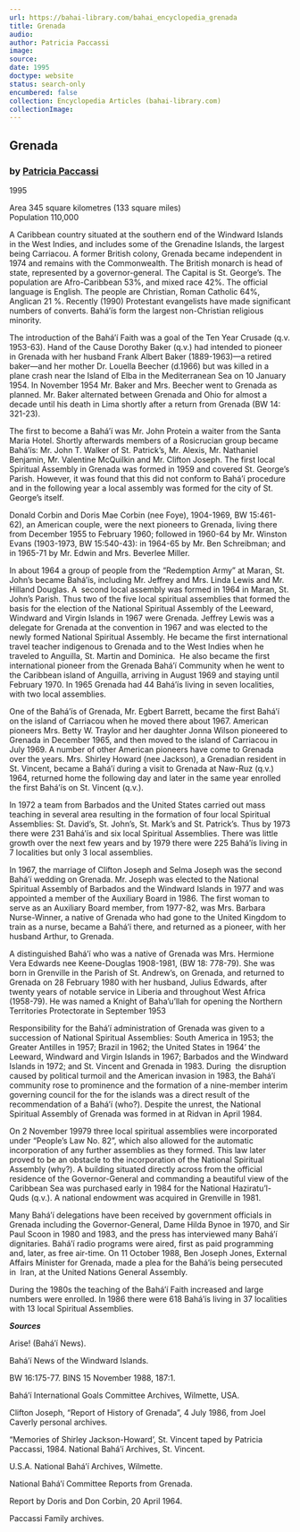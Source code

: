 ```yaml
---
url: https://bahai-library.com/bahai_encyclopedia_grenada
title: Grenada
audio: 
author: Patricia Paccassi
image: 
source: 
date: 1995
doctype: website
status: search-only
encumbered: false
collection: Encyclopedia Articles (bahai-library.com)
collectionImage: 
---
```



## Grenada

### by [Patricia Paccassi](https://bahai-library.com/author/Patricia+Paccassi)

1995


Area 345 square kilometres (133 square miles)  
Population 110,000

A Caribbean country situated at the southern end of the Windward Islands in the West Indies, and includes some of the Grenadine Islands, the largest being Carriacou. A former British colony, Grenada became independent in 1974 and remains with the Commonwealth. The British monarch is head of state, represented by a governor-general. The Capital is St. George’s. The population are Afro-Caribbean 53%, and mixed race 42%. The official language is English. The people are Christian, Roman Catholic 64%, Anglican 21 %. Recently (1990) Protestant evangelists have made significant numbers of converts. Bahá’ís form the largest non-Christian religious minority.

The introduction of the Bahá’í Faith was a goal of the Ten Year Crusade (q.v. 1953-63). Hand of the Cause Dorothy Baker (q.v.) had intended to pioneer in Grenada with her husband Frank Albert Baker (1889-1963)—a retired baker—and her mother Dr. Louella Beecher (d.1966) but was killed in a plane crash near the Island of Elba in the Mediterranean Sea on 10 January 1954. In November 1954 Mr. Baker and Mrs. Beecher went to Grenada as planned. Mr. Baker alternated between Grenada and Ohio for almost a decade until his death in Lima shortly after a return from Grenada (BW 14: 321-23).

The first to become a Bahá’í was Mr. John Protein a waiter from the Santa Maria Hotel. Shortly afterwards members of a Rosicrucian group became Bahá’ís: Mr. John T. Walker of St. Patrick’s, Mr. Alexis, Mr. Nathaniel Benjamin, Mr. Valentine McQuilkin and Mr. Clifton Joseph. The first local Spiritual Assembly in Grenada was formed in 1959 and covered St. George’s Parish. However, it was found that this did not conform to Bahá’í procedure and in the following year a local assembly was formed for the city of St. George’s itself.

Donald Corbin and Doris Mae Corbin (nee Foye), 1904-1969, BW 15:461-62), an American couple, were the next pioneers to Grenada, living there from December 1955 to February 1960; followed in 1960-64 by Mr. Winston Evans (1903-1973, BW 15:540-43): in 1964-65 by Mr. Ben Schreibman; and in 1965-71 by Mr. Edwin and Mrs. Beverlee Miller.

In about 1964 a group of people from the “Redemption Army” at Maran, St. John’s became Bahá’ís, including Mr. Jeffrey and Mrs. Linda Lewis and Mr. Hilland Douglas. A  second local assembly was formed in 1964 in Maran, St. John’s Parish. Thus two of the five local spiritual assemblies that formed the basis for the election of the National Spiritual Assembly of the Leeward, Windward and Virgin Islands in 1967 were Grenada. Jeffrey Lewis was a delegate for Grenada at the convention in 1967 and was elected to the newly formed National Spiritual Assembly. He became the first international travel teacher indigenous to Grenada and to the West Indies when he traveled to Anguilla, St. Martin and Dominica.  He also became the first international pioneer from the Grenada Bahá’í Community when he went to the Caribbean island of Anguilla, arriving in August 1969 and staying until February 1970. In 1965 Grenada had 44 Bahá’ís living in seven localities, with two local assemblies.

One of the Bahá’ís of Grenada, Mr. Egbert Barrett, became the first Bahá’í on the island of Carriacou when he moved there about 1967. American pioneers Mrs. Betty W. Traylor and her daughter Jonna Wilson pioneered to Grenada in December 1965, and then moved to the island of Carriacou in July 1969. A number of other American pioneers have come to Grenada over the years. Mrs. Shirley Howard (nee Jackson), a Grenadian resident in St. Vincent, became a Bahá’í during a visit to Grenada at Naw-Ruz (q.v.) 1964, returned home the following day and later in the same year enrolled the first Bahá’ís on St. Vincent (q.v.).

In 1972 a team from Barbados and the United States carried out mass teaching in several area resulting in the formation of four local Spiritual Assemblies: St. David’s, St. John’s, St. Mark’s and St. Patrick’s. Thus by 1973 there were 231 Bahá’ís and six local Spiritual Assemblies. There was little growth over the next few years and by 1979 there were 225 Bahá’ís living in 7 localities but only 3 local assemblies.

In 1967, the marriage of Clifton Joseph and Selma Joseph was the second Bahá’í wedding on Grenada. Mr. Joseph was elected to the National Spiritual Assembly of Barbados and the Windward Islands in 1977 and was appointed a member of the Auxiliary Board in 1986. The first woman to serve as an Auxiliary Board member, from 1977-82, was Mrs. Barbara Nurse-Winner, a native of Grenada who had gone to the United Kingdom to train as a nurse, became a Bahá’í there, and returned as a pioneer, with her husband Arthur, to Grenada.

A distinguished Bahá’í who was a native of Grenada was Mrs. Hermione Vera Edwards nee Keene-Douglas 1908-1981, (BW 18: 778-79). She was born in Grenville in the Parish of St. Andrew’s, on Grenada, and returned to Grenada on 28 February 1980 with her husband, Julius Edwards, after twenty years of notable service in Liberia and throughout West Africa (1958-79). He was named a Knight of Baha’u’llah for opening the Northern Territories Protectorate in September 1953

Responsibility for the Bahá’í administration of Grenada was given to a succession of National Spiritual Assemblies: South America in 1953; the Greater Antilles in 1957; Brazil in 1962; the United States in 1964’ the Leeward, Windward and Virgin Islands in 1967; Barbados and the Windward Islands in 1972; and St. Vincent and Grenada in 1983. During  the disruption caused by political turmoil and the American invasion in 1983, the Bahá’í community rose to prominence and the formation of a nine-member interim governing council for the for the islands was a direct result of the recommendation of a Bahá’í (who?). Despite the unrest, the National Spiritual Assembly of Grenada was formed in at Ridvan in April 1984.

On 2 November 19979 three local spiritual assemblies were incorporated under “People’s Law No. 82”, which also allowed for the automatic incorporation of any further assemblies as they formed. This law later proved to be an obstacle to the incorporation of the National Spiritual Assembly (why?). A building situated directly across from the official residence of the Governor-General and commanding a beautiful view of the Caribbean Sea was purchased early in 1984 for the National Haziratu’l-Quds (q.v.). A national endowment was acquired in Grenville in 1981.

Many Bahá’í delegations have been received by government officials in Grenada including the Governor-General, Dame Hilda Bynoe in 1970, and Sir Paul Scoon in 1980 and 1983, and the press has interviewed many Bahá’í dignitaries. Bahá’í radio programs were aired, first as paid programming and, later, as free air-time. On 11 October 1988, Ben Joseph Jones, External Affairs Minister for Grenada, made a plea for the Bahá’ís being persecuted in  Iran, at the United Nations General Assembly.

During the 1980s the teaching of the Bahá’í Faith increased and large numbers were enrolled. In 1986 there were 618 Bahá’ís living in 37 localities with 13 local Spiritual Assemblies.

**_Sources_**

Arise! (Bahá’í News).

Bahá’í News of the Windward Islands.

BW 16:175-77. BINS 15 November 1988, 187:1.

Bahá’í International Goals Committee Archives, Wilmette, USA.

Clifton Joseph, “Report of History of Grenada”, 4 July 1986, from Joel Caverly personal archives.

“Memories of Shirley Jackson-Howard’, St. Vincent taped by Patricia Paccassi, 1984. National Bahá’í Archives, St. Vincent.

U.S.A. National Bahá’í Archives, Wilmette.

National Bahá’í Committee Reports from Grenada.

Report by Doris and Don Corbin, 20 April 1964.

Paccassi Family archives.